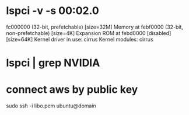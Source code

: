 # lspci -v -s 00:02.0
fc000000 (32-bit, prefetchable) [size=32M]
	Memory at febf0000 (32-bit, non-prefetchable) [size=4K]
	Expansion ROM at febd0000 [disabled] [size=64K]
	Kernel driver in use: cirrus
	Kernel modules: cirrus

# lspci | grep NVIDIA

# connect aws by public key

sudo ssh -i libo.pem ubuntu@domain
